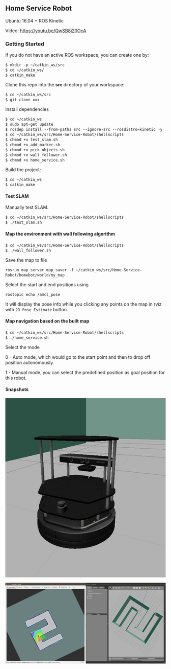 ##  Home Service Robot

Ubuntu 16.04 + ROS Kinetic

Video: https://youtu.be/QwSB8j20OcA

[//]: # "Image References"

[robot]:./misc_imgs/robot.jpg
[results]:./misc_imgs/results.jpg

### Getting Started

If you do not have an active ROS workspace, you can create one by:

```
$ mkdir -p ~/catkin_ws/src
$ cd ~/catkin_ws/
$ catkin_make
```

Clone this repo into the **src** directory of your workspace:

```
$ cd ~/catkin_ws/src
$ git clone xxx
```

Install dependencies

```
$ cd ~/catkin_ws
$ sudo apt-get update
$ rosdep install --from-paths src --ignore-src --rosdistro=kinetic -y
$ cd ~/catkin_ws/src/Home-Service-Robot/shellscripts
$ chmod +x test_slam.sh
$ chmod +x add_marker.sh
$ chmod +x pick_objects.sh
$ chmod +x wall_follower.sh
$ chmod +x home_service.sh
```

Build the project:

```
$ cd ~/catkin_ws
$ catkin_make
```

#### Test SLAM
Manually test SLAM.
```
$ cd ~/catkin_ws/src/Home-Service-Robot/shellscripts
$ ./test_slam.sh
```

#### Map the environment with wall following algorithm

```
$ cd ~/catkin_ws/src/Home-Service-Robot/shellscripts
$ ./wall_follower.sh
```

Save the map to file 

```
rosrun map_server map_saver -f ~/catkin_ws/src/Home-Service-Robot/homebot/world/my_map
```

Select the start and end positions using

```
rostopic echo /amcl_pose
```

It will display the pose info while you clicking any points on the map in rviz with `2D Pose Estimate` button.

#### Map navigation based on the built map

```
$ cd ~/catkin_ws/src/Home-Service-Robot/shellscripts
$ ./home_service.sh
```

Select the mode

0 - Auto mode, which would go to the start point and then to drop off position autonomously.

1 - Manual mode, you can select the predefined position as goal position for this robot.

#### Snapshots

![alt text][robot]

![alt text][results]

